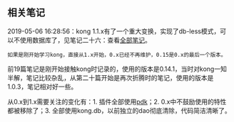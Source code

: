 ## 相关笔记

2019-05-06 16:28:56：kong 1.1.x有了一个重大变换，实现了db-less模式，可以不使用数据库了，见笔记二十六：查看[全部笔记](https://www.lijiaocn.com/tags/all.html#kong)。

`如果是刚开始学习kong，直接从1.x开始，0.x已经不再维护，0.15是0.x的最后一个版本。`

前19篇笔记是刚开始接触kong时记录的，使用的版本是0.14.1，当时对kong一知半解，笔记比较杂乱，从第二十篇开始是再次折腾时的笔记，使用的版本是1.0.3，笔记相对好一些。

从0.x到1.x需要关注的变化有：1. 插件全部使用[pdk](https://docs.konghq.com/1.0.x/pdk/)；2. 0.x中不鼓励使用的特性都被移除了；3. 全部使用kong.db，以前独立的dao彻底清除，代码简洁清晰了。
